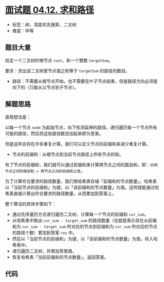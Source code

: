 # [面试题 04.12. 求和路径](https://leetcode-cn.com/problems/paths-with-sum-lcci/)

- 标签：树、深度优先搜索、二叉树
- 难度：中等

## 题目大意

给定一个二叉树的根节点 `root`，和一个整数 `targetSum`。

要求：求出该二叉树里节点值之和等于 `targetSum` 的路径的数目。

- 路径：不需要从根节点开始，也不需要在叶子节点结束，但是路径方向必须是向下的（只能从父节点到子节点）。

## 解题思路

直观想法是：

以每一个节点 `node` 为起始节点，向下检测延伸的路径。递归遍历每一个节点所有可能的路径，然后将这些路径数目加起来即为答案。

但是这样会存在许多重复计算。我们可以定义节点的前缀和来减少重复计算。

- 节点的前缀和：从根节点到当前节点路径上所有节点的和。

有了节点的前缀和，我们就可以通过前缀和来计算两节点之间的路劲和。即：`则两节点之间的路径和 = 两节点之间的前缀和之差`。

为了计算符合要求的路径数量，我们用哈希表存储「前缀和的节点数量」。哈希表以「当前节点的前缀和」为键，以「该前缀和的节点数量」为值。这样就能通过哈希表直接计算出符合要求的路径数量，从而累加到答案上。

整个算法的具体步骤如下：

- 通过先序遍历方式递归遍历二叉树，计算每一个节点的前缀和 `cur_sum`。
- 从哈希表中取出 `cur_sum - target_sum` 的路径数量（也就是表示存在从前缀和为 `cur_sum - target_sum` 所对应的节点到前缀和为 `cur_sum` 所对应的节点的路径个数）累加到答案 `res` 中。
- 然后以「当前节点的前缀和」为键，以「该前缀和的节点数量」为值，存入哈希表中。
- 递归遍历二叉树，并累加答案值。
- 恢复哈希表「当前前缀和的节点数量」，返回答案。

## 代码

```Python

```


